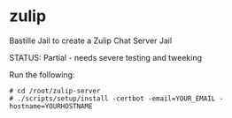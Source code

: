 # zulip
Bastille Jail to create a Zulip Chat Server Jail

 STATUS: Partial - needs severe testing and tweeking

Run the following:

	# cd /root/zulip-server
	# ./scripts/setup/install -certbot -email=YOUR_EMAIL -hostname=YOURHOSTNAME


